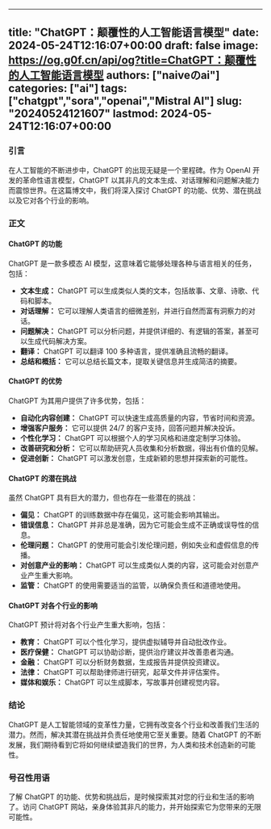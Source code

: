 
---
title: "ChatGPT：颠覆性的人工智能语言模型"
date: 2024-05-24T12:16:07+00:00
draft: false
image: https://og.g0f.cn/api/og?title=ChatGPT：颠覆性的人工智能语言模型
authors: ["naiveのai"]
categories: ["ai"]
tags: ["chatgpt","sora","openai","Mistral AI"]
slug: "20240524121607"
lastmod: 2024-05-24T12:16:07+00:00
---
### 引言

在人工智能的不断进步中，ChatGPT 的出现无疑是一个里程碑。作为 OpenAI 开发的革命性语言模型，ChatGPT 以其非凡的文本生成、对话理解和问题解决能力而震惊世界。在这篇博文中，我们将深入探讨 ChatGPT 的功能、优势、潜在挑战以及它对各个行业的影响。

### 正文

#### ChatGPT 的功能

ChatGPT 是一款多模态 AI 模型，这意味着它能够处理各种与语言相关的任务，包括：

- **文本生成：** ChatGPT 可以生成类似人类的文本，包括故事、文章、诗歌、代码和脚本。
- **对话理解：** 它可以理解人类语言的细微差别，并进行自然而富有洞察力的对话。
- **问题解决：** ChatGPT 可以分析问题，并提供详细的、有逻辑的答案，甚至可以生成代码解决方案。
- **翻译：** ChatGPT 可以翻译 100 多种语言，提供准确且流畅的翻译。
- **总结和概括：** 它可以总结长篇文本，提取关键信息并生成简洁的摘要。

#### ChatGPT 的优势

ChatGPT 为其用户提供了许多优势，包括：

- **自动化内容创建：** ChatGPT 可以快速生成高质量的内容，节省时间和资源。
- **增强客户服务：** 它可以提供 24/7 的客户支持，回答问题并解决投诉。
- **个性化学习：** ChatGPT 可以根据个人的学习风格和进度定制学习体验。
- **改善研究和分析：** 它可以帮助研究人员收集和分析数据，得出有价值的见解。
- **促进创新：** ChatGPT 可以激发创意，生成新颖的思想并探索新的可能性。

#### ChatGPT 的潜在挑战

虽然 ChatGPT 具有巨大的潜力，但也存在一些潜在的挑战：

- **偏见：** ChatGPT 的训练数据中存在偏见，这可能会影响其输出。
- **错误信息：** ChatGPT 并非总是准确，因为它可能会生成不正确或误导性的信息。
- **伦理问题：** ChatGPT 的使用可能会引发伦理问题，例如失业和虚假信息的传播。
- **对创意产业的影响：** ChatGPT 可以生成类似人类的内容，这可能会对创意产业产生重大影响。
- **监管：** ChatGPT 的使用需要适当的监管，以确保负责任和道德地使用。

#### ChatGPT 对各个行业的影响

ChatGPT 预计将对各个行业产生重大影响，包括：

- **教育：** ChatGPT 可以个性化学习，提供虚拟辅导并自动批改作业。
- **医疗保健：** ChatGPT 可以协助诊断，提供治疗建议并改善患者沟通。
- **金融：** ChatGPT 可以分析财务数据，生成报告并提供投资建议。
- **法律：** ChatGPT 可以帮助律师进行研究，起草文件并评估案件。
- **媒体和娱乐：** ChatGPT 可以生成脚本，写故事并创建视觉内容。

### 结论

ChatGPT 是人工智能领域的变革性力量，它拥有改变各个行业和改善我们生活的潜力。然而，解决其潜在挑战并负责任地使用它至关重要。随着 ChatGPT 的不断发展，我们期待看到它将如何继续塑造我们的世界，为人类和技术创造新的可能性。

### 号召性用语

了解 ChatGPT 的功能、优势和挑战后，是时候探索其对您的行业和生活的影响了。访问 ChatGPT 网站，亲身体验其非凡的能力，并开始探索它为您带来的无限可能性。